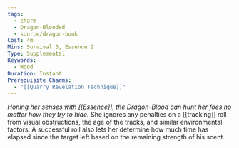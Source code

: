 ```yaml
---
tags:
  - charm
  - Dragon-Blooded
  - source/dragon-book
Cost: 4m
Mins: Survival 3, Essence 2
Type: Supplemental
Keywords:
  - Wood
Duration: Instant
Prerequisite Charms:
  - "[[Quarry Revelation Technique]]"
---
```

*Honing her senses with [[Essence]], the Dragon-Blood can hunt her foes no matter how they try to hide.*
She ignores any penalties on a [[tracking]] roll from visual obstructions, the age of the tracks, and similar environmental factors. A successful roll also lets her determine how much time has elapsed since the target left based on the remaining strength of his scent.